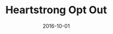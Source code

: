 ---
title: Heartstrong Opt Out
articlename: >-
  Participation Rates With Opt-out Enrollment in a Remote Monitoring Intervention for Patients With Myocardial Infarction
date: 2016-10-01
summary: >-
  For low-risk interventions, opt-out approaches can improve the efficiency of recruitment, expand the intervention to those who are otherwise less likely to participate, and increase generalizability of clinical trials to a broader population.
authors: >-
  Shivan J. Mehta, MD, MBA, MSHP; Andrea B. Troxel, ScD; Noora Marcus, MA; Christina Jameson, BS; Devon Taylor, BS; David A. Asch, MD, MBA; Kevin G. Volpp, MD, PhD
source: 'http://jamanetwork.com/journals/jamacardiology/article-abstract/2549969'
journal: JAMA Cardiol.
---